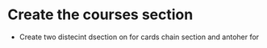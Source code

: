 # Create the courses section  
- Create two distecint dsection on for cards chain section and antoher for 